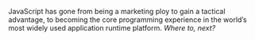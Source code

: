 JavaScript has gone from being a marketing ploy to gain a tactical advantage, to becoming the core programming experience in the world’s most widely used application runtime platform. *Where to, next?*
